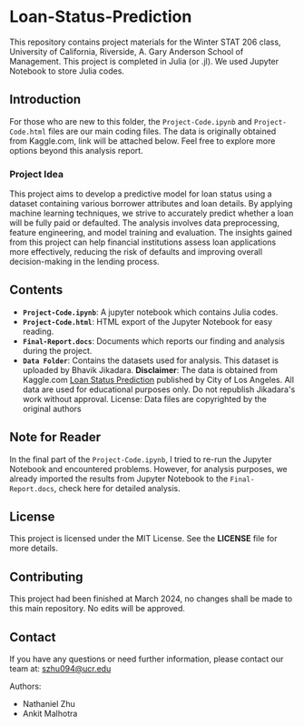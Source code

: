 # Loan-Status-Prediction
This repository contains project materials for the Winter STAT 206 class, University of California, Riverside, A. Gary Anderson School of Management. This project is completed in Julia (or .jl). We used Jupyter Notebook to store Julia codes.

## Introduction
For those who are new to this folder, the `Project-Code.ipynb` and `Project-Code.html` files are our main coding files. The data is originally obtained from Kaggle.com, link will be attached below. Feel free to explore more options beyond this analysis report.

### Project Idea
This project aims to develop a predictive model for loan status using a dataset containing various borrower attributes and loan details. By applying machine learning techniques, we strive to accurately predict whether a loan will be fully paid or defaulted. The analysis involves data preprocessing, feature engineering, and model training and evaluation. The insights gained from this project can help financial institutions assess loan applications more effectively, reducing the risk of defaults and improving overall decision-making in the lending process.

## Contents
- **`Project-Code.ipynb`**: A jupyter notebook which contains Julia codes.
- **`Project-Code.html`**: HTML export of the Jupyter Notebook for easy reading.
- **`Final-Report.docs`**: Documents which reports our finding and analysis during the project.
- **`Data Folder`**: Contains the datasets used for analysis. This dataset is uploaded by Bhavik Jikadara. **Disclaimer**: The data is obtained from Kaggle.com [Loan Status Prediction](https://www.kaggle.com/datasets/bhavikjikadara/loan-status-prediction/code) published by City of Los Angeles. All data are used for educational purposes only. Do not republish Jikadara's work without approval. License: Data files are copyrighted by the original authors

## Note for Reader
In the final part of the `Project-Code.ipynb`, I tried to re-run the Jupyter Notebook and encountered problems. However, for analysis purposes, we already imported the results from Jupyter Notebook to the `Final-Report.docs`, check here for detailed analysis.

## License
This project is licensed under the MIT License. See the **LICENSE** file for more details.

## Contributing
This project had been finished at March 2024, no changes shall be made to this main repository. No edits will be approved.

## Contact
If you have any questions or need further information, please contact our team at: szhu094@ucr.edu

Authors:
- Nathaniel Zhu
- Ankit Malhotra
